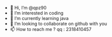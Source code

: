- 👋 Hi, I’m @qpz90
- 👀 I’m interested in coding
- 🌱 I’m currently learning java
- 💞️ I’m looking to collaborate on github with you
- 📫 How to reach me ? qq : 2318410457

<!---
qpz90/qpz90 is a ✨ special ✨ repository because its `README.md` (this file) appears on your GitHub profile.
You can click the Preview link to take a look at your changes.
--->
